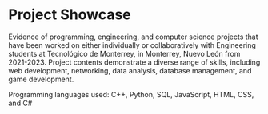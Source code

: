 # Project Showcase

Evidence of programming, engineering, and computer science projects that have been worked on either individually or collaboratively with Engineering students at Tecnológico de Monterrey, in Monterrey, Nuevo León from 2021-2023. Project contents demonstrate a diverse range of skills, including web development, networking, data analysis, database management, and game development.

Programming languages used:
C++, Python, SQL, JavaScript, HTML, CSS, and C#
